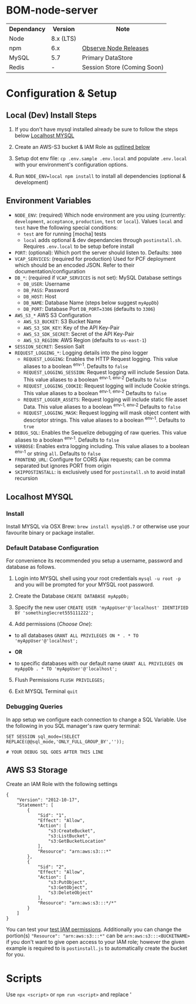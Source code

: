# BOM-node-server

<table>
<tbody>
<tr>
  <th>Dependancy</th>
  <th>Version</th>
  <th>Note</th>
</tr>
<tr>
  <td>Node</td>
  <td>8.x (LTS)</td>
  <td></td>
</tr>
<tr>
  <td>npm</td>
  <td>6.x</td>
  <td><a href="https://nodejs.org/en/download/releases/" target="_blank">Observe Node Releases</a></td>
</tr>
<tr>
  <td>MySQL</td>
  <td>5.7</td>
  <td>Primary DataStore</td>
</tr>
<tr>
  <td>Redis</td>
  <td>-</td>
  <td>Session Store (Coming Soon)</td>
</tr>
</tbody>
</table>


# Configuration & Setup

## Local (Dev) Install Steps

1. If you don't have mysql installed already be sure to follow the steps below [Localhost MYSQL](#Localhost-MYSQL)

2. Create an AWS-S3 bucket & IAM Role as [outlined below](#AWS-S3-Storage)

3. Setup dot env file: `cp .env.sample .env.local` and populate `.env.local` with your environment's configuration options.

4. Run `NODE_ENV=local npm install` to install all dependencies (optional & development)

## Environment Variables

* `NODE_ENV`: (required) Which node environment are you using (currently: `development`, `acceptance`, `production`, `test` or `local`).  Values `local` and `test` have the following special conditions:
  * `test` are for running [mocha] tests
  * `local` adds optional & dev dependancies through `postinstall.sh`.  Requires `.env.local` to be setup before install
* `PORT`: (optional): Which port the server should listen to. Defaults: `3000`
* `VCAP_SERVICES`: (required for production) Used for PCF deployment which should be an encoded JSON. Refer to their documentation/configuration
* `DB_*`: (required if `VCAP_SERVICES` is not set): MySQL Database settings
  * `DB_USER`: Username
  * `DB_PASS`: Password
  * `DB_HOST`: Host
  * `DB_NAME`: Database Name (steps below suggest `myAppDb`)
  * `DB_PORT`: Database Port `DB_PORT=3306` (defaults to `3306`)
* `AWS_S3_*` AWS S3 Configuration
  * `AWS_S3_BUCKET`: S3 Bucket Name
  * `AWS_S3_SDK_KEY`: Key of the API Key-Pair
  * `AWS_S3_SDK_SECRET`: Secret of the API Key-Pair
  * `AWS_S3_REGION`: AWS Region (defaults to `us-east-1`)
* `SESSION_SECRET`: Session Salt
* `REQUEST_LOGGING_*`: Logging details into the pino logger
  * `REQUEST_LOGGING`: Enables the HTTP Request logging.  This value aliases to a boolean <sup>env-1</sup>. Defaults to `false`
  * `REQUEST_LOGGING_SESSION`: Request logging will include Session Data.  This value aliases to a boolean <sup>env-1, env-2</sup> Defaults to `false`
  * `REQUEST_LOGGING_COOKIE`: Request logging will include Cookie strings.  This value aliases to a boolean <sup>env-1, env-2</sup> Defaults to `false`
  * `REQUEST_LOGGER_ASSETS`: Request logging will include static file asset Data.  This value aliases to a boolean <sup>env-1, env-2</sup> Defaults to `false`
  * `REQUEST_LOGGING_MASK`: Request logging will mask object content with descriptor strings.  This value aliases to a boolean <sup>env-1</sup>. Defaults to `true`
* `DEBUG_SQL`: Enables the Sequelize debugging of raw queries.  This value aliases to a boolean <sup>env-1</sup>. Defaults to `false`
* `VERBOSE`: Enables extra logging including.  This value aliases to a boolean <sup>env-1</sup> or string `all`. Defaults to `false`
* `FRONTEND_URL`: Configure for CORS Ajax requests; can be comma separated but ignores PORT from origin
* `SKIPPOSTINSTALL`: is exclusively used for `postinstall.sh` to avoid install recursion

## Localhost MYSQL

### Install

Install MYSQL via OSX Brew: `brew install mysql@5.7` or otherwise use your favourite binary or package installer.

### Default Database Configuration

For convenience its recommended you setup a username, password and database as follows.

1. Login into MYSQL shell using your root credentials `mysql -u root -p` and you will be prompted for your MYSQL root password.

2. Create the Database `CREATE DATABASE myAppDb;`

3. Specify the new user `CREATE USER 'myAppUser'@'localhost' IDENTIFIED BY 'somethingSecret555111222';`

4. Add permissions (*Choose One*):

 * to all databases `GRANT ALL PRIVILEGES ON * . * TO 'myAppUser'@'localhost';`

 * **OR**

 * to specific databases with our default name `GRANT ALL PRIVILEGES ON myAppDb . * TO 'myAppUser'@'localhost';`

5. Flush Permissions `FLUSH PRIVILEGES;`

6. Exit MYSQL Terminal `quit`

### Debugging Queries

In app setup we configure each connection to change a SQL Variable.  Use the following in you SQL manager's raw query terminal:

```
SET SESSION sql_mode=(SELECT REPLACE(@@sql_mode,'ONLY_FULL_GROUP_BY',''));

# YOUR DEBUG SQL GOES AFTER THIS LINE
```

## AWS S3 Storage

Create an IAM Role with the following settings

```
{
    "Version": "2012-10-17",
    "Statement": [
        {
            "Sid": "1",
            "Effect": "Allow",
            "Action": [
                "s3:CreateBucket",
                "s3:ListBucket",
                "s3:GetBucketLocation"
            ],
            "Resource": "arn:aws:s3:::*"
        },
        {
            "Sid": "2",
            "Effect": "Allow",
            "Action": [
                "s3:PutObject",
                "s3:GetObject",
                "s3:DeleteObject"
            ],
            "Resource": "arn:aws:s3:::*/*"
        }
    ]
}
```

You can test your [test IAM permissions](https://policysim.aws.amazon.com/home/index.jsp).  Additionally you can change the portion(s) `"Resource": "arn:aws:s3:::*"` can be `arn:aws:s3:::<BUCKETNAME>` if you don't want to give open access to your IAM role; however the given example is required to is `postinstall.js` to automatically create the bucket for you.

# Scripts

Use `npx <script>` or `npm run <script>` and replace '<script>' with any of the below

* `build` Trigger babel to compile code into `dist/` directory

* `start` Start the Application using the compiled babel code (set `NODE_ENV` environment variable); `npm run build` needs to be ran first

* `dev:*`

  * `dev` Start the application with `nodemon` with `NODE_ENV` set to 'local'

  * `dev:debug` Same as above with attached debugger

* `postinstall` Runs automatically after `npm install` but calls `postinstall.sh` which eventually calls `postinstall.js`<sup>db-1</sup>.

* `teardown` Executes `uninstall.sh` which removes node dependancies, caches, builds and data stores<sup>db-1</sup>.

* `docs` Generate documentation

* `lint:*`

  * `lint` Runs npm run lint

  * `lint:prod` Runs above but will error if any warnings are triggered

* `db:*`

  * `db:migrate` Run sequelize migrations

  * `db:setup:fixture` Run sequelize seed data sets for local development

  * `db:seed` Run sequelize Seeds but path to the seed needs to be passed `npm run db:seed -- --seed path/to/seed.js`

  * `db:drop` Run sequelize undo all; run all 'down' steps for migrations & seeds`

  * `db:sync` (Coming Soon) Sync files with Data-Stores/Caches

  * `db:sync:s3` (Coming Soon) Sync MySQL records with S3 Store

* `test:*`

  * `test` Run Mocha test with `NODE_ENV` set to 'test'

  * `test:debug` Same as base 'test' (above) with attached debugger

  * `test:watch` Same as base 'test' (above) with 'watch mode' to refresh after files change

  * `test:coverage` Same as base 'test' (above) with a coverage report

* `coverage` Same as `npm run test:coverage` with coverage report opened in your default browser

# Project Structure

* `_cache/` For temporary files such as uploaded files and local store of served S3 files

* `dist/` build directory after compiling babel

* `dev/` SQL migrations, seeds and other assets such as place holder images

* `jsdocs/` JSDOCs documentation

* `src/` Application codebase

* `tests/` Mocha-Unit-Tests

* `coverage/` Istanbul coverage report files (html)


**Footnotes**

<sup>env-1</sup> This environment variable takes values as boolean.
* Boolean value of *true* aliases as `true`, `yes` or `1`.
* Boolean value of *false* aliases as `false`, `no` or `0`.

<sup>env-2</sup> Becomes equivalent to true when `VERBOSE` is set to `all`.

<sup>db-1</sup> Set `NODE_ENV` but will default to 'local' if not set
